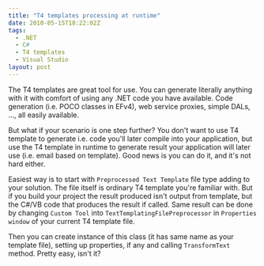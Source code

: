 ```yaml
---
title: "T4 templates processing at runtime"
date: 2010-05-15T18:22:02Z
tags:
  - .NET
  - C#
  - T4 templates
  - Visual Studio
layout: post
---
```

The T4 templates are great tool for use. You can generate literally anything with it with comfort of using any .NET code you have available. Code generation (i.e. POCO classes in EFv4), web service proxies, simple DALs, …, all easily available.

But what if your scenario is one step further? You don't want to use T4 template to generate i.e. code you'll later compile into your application, but use the T4 template in runtime to generate result your application will later use (i.e. email based on template). Good news is you can do it, and it's not hard either.

Easiest way is to start with `Preprocessed Text Template` file type adding to your solution. The file itself is ordinary T4 template you're familiar with. But if you build your project the result produced isn't output from template, but the C#/VB code that produces the result if called. Same result can be done by changing `Custom Tool` into `TextTemplatingFilePreprocessor` in `Properties window` of your current T4 template file.

Then you can create instance of this class (it has same name as your template file), setting up properties, if any and calling `TransformText` method. Pretty easy, isn't it?